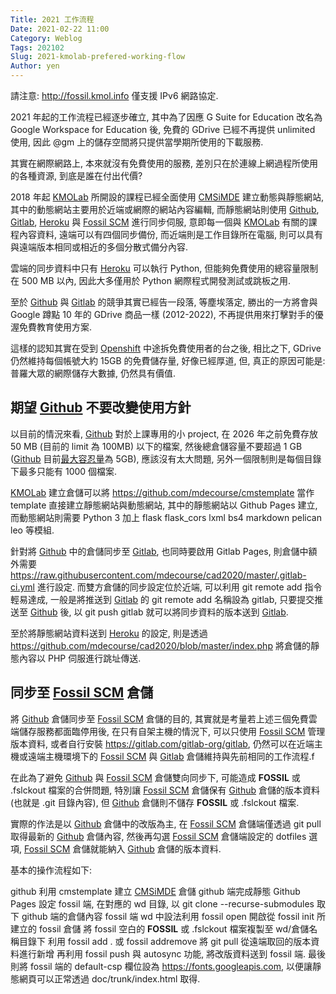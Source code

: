 ```yaml
---
Title: 2021 工作流程
Date: 2021-02-22 11:00
Category: Weblog
Tags: 202102
Slug: 2021-kmolab-prefered-working-flow
Author: yen
---
```


請注意: <http://fossil.kmol.info> 僅支援 IPv6 網路協定.

2021 年起的工作流程已經逐步確立, 其中為了因應 G Suite for Education 改名為 Google Workspace for Education 後, 免費的 GDrive 已經不再提供 unlimited 使用, 因此 @gm 上的儲存空間將只提供當學期所使用的下載服務.

<!-- PELICAN_END_SUMMARY -->

其實在網際網路上, 本來就沒有免費使用的服務, 差別只在於連線上網過程所使用的各種資源, 到底是誰在付出代價?

2018 年起 [KMOLab] 所開設的課程已經全面使用 [CMSiMDE] 建立動態與靜態網站, 其中的動態網站主要用於近端或網際的網站內容編輯, 而靜態網站則使用  [Github], [Gitlab], [Heroku] 與 [Fossil SCM] 進行同步伺服, 意即每一個與 [KMOLab] 有關的課程內容資料, 遠端可以有四個同步備份, 而近端則是工作目錄所在電腦, 則可以具有與遠端版本相同或相近的多個分散式備分內容.

雲端的同步資料中只有 [Heroku] 可以執行 Python, 但能夠免費使用的總容量限制在 500 MB 以內, 因此大多僅用於 Python 網際程式開發測試或跳板之用.

至於 [Github] 與 [Gitlab] 的競爭其實已經告一段落, 等塵埃落定, 勝出的一方將會與 Google 蹲點 10 年的 GDrive 商品一樣 (2012-2022), 不再提供用來打擊對手的優渥免費教育使用方案.

這樣的認知其實在受到 [Openshift] 中途拆免費使用者的台之後, 相比之下, GDrive 仍然維持每個帳號大約 15GB 的免費儲存量, 好像已經厚道, 但, 真正的原因可能是: 普羅大眾的網際儲存大數據, 仍然具有價值.

期望 [Github] 不要改變使用方針
----

以目前的情況來看, [Github] 對於上課專用的小 project, 在  2026 年之前免費存放 50 MB (目前的 limit 為 100MB) 以下的檔案, 然後總倉儲容量不要超過 1 GB ([Github] 目前[最大容忍量]為 5GB), 應該沒有太大問題, 另外一個限制則是每個目錄下最多只能有 1000 個檔案.

[KMOLab] 建立倉儲可以將 <https://github.com/mdecourse/cmstemplate> 當作 template 直接建立靜態網站與動態網站, 其中的靜態網站以 Github Pages 建立, 而動態網站則需要 Python 3 加上 flask flask_cors lxml bs4 markdown pelican leo 等模組.

針對將 [Github] 中的倉儲同步至 [Gitlab], 也同時要啟用 Gitlab Pages, 則倉儲中額外需要 <https://raw.githubusercontent.com/mdecourse/cad2020/master/.gitlab-ci.yml> 進行設定. 而雙方倉儲的同步設定位於近端, 可以利用 git remote add 指令輕易達成, 一般是將推送到 [Gitlab] 的 git remote add 名稱設為 gitlab, 只要提交推送至 [Github] 後, 以 git push gitlab 就可以將同步資料的版本送到 [Gitlab].

至於將靜態網站資料送到 [Heroku] 的設定, 則是透過 <https://github.com/mdecourse/cad2020/blob/master/index.php> 將倉儲的靜態內容以 PHP 伺服進行跳址傳送.

同步至 [Fossil SCM] 倉儲
----

將 [Github] 倉儲同步至 [Fossil SCM] 倉儲的目的, 其實就是考量若上述三個免費雲端儲存服務都面臨停用後, 在只有自架主機的情況下, 可以只使用 [Fossil SCM] 管理版本資料, 或者自行安裝 <https://gitlab.com/gitlab-org/gitlab>, 仍然可以在近端主機或遠端主機環境下的 [Fossil SCM] 與 [Gitlab] 倉儲維持與先前相同的工作流程.f

在此為了避免 [Github] 與 [Fossil SCM] 倉儲雙向同步下, 可能造成 __FOSSIL__ 或 .fslckout 檔案的合併問題, 特別讓 [Fossil SCM] 倉儲保有 [Github] 倉儲的版本資料 (也就是 .git 目錄內容), 但 [Github] 倉儲則不儲存 __FOSSIL__ 或 .fslckout 檔案.

實際的作法是以 [Github] 倉儲中的改版為主, 在 [Fossil SCM] 倉儲端僅透過 git pull 取得最新的 [Github] 倉儲內容, 然後再勾選 [Fossil SCM] 倉儲端設定的 dotfiles 選項, [Fossil SCM] 倉儲就能納入 [Github] 倉儲的版本資料.

基本的操作流程如下:

github 利用 cmstemplate 建立 [CMSiMDE] 倉儲
github 端完成靜態 Github Pages 設定
fossil 端, 在對應的 wd 目錄, 以 git clone --recurse-submodules 取下 github 端的倉儲內容
fossil 端 wd 中設法利用 fossil open 開啟從 fossil init 所建立的 fossil 倉儲
將 fossil 空白的 __FOSSIL__ 或 .fslckout 檔案複製至 wd/倉儲名稱目錄下
利用 fossil add . 或 fossil addremove 將 git pull 從遠端取回的版本資料進行新增
再利用 fossil push 與 autosync 功能, 將改版資料送到 fossil 端.
最後則將 fossil 端的 default-csp 欄位設為 https://fonts.googleapis.com, 以便讓靜態網頁可以正常透過 doc/trunk/index.html 取得.



[最大容忍量]: https://docs.github.com/en/github/managing-large-files/what-is-my-disk-quota
[Fossil SCM]: https://www.fossil-scm.org
[Github]: https://github.com/
[Gitlab]: https://gitlab.com/
[Heroku]: https://www.heroku.com/
[Blogger]: https://www.blogger.com/
[KMOLab]: http://mde.tw
[Leo Editor]: https://leoeditor.com/
[CMSiMDE]: https://github.com/mdecourse/cmsimde
[Pelican Blog]: https://blog.getpelican.com/
[KMOLab]: http://mde.tw
[Openshift]: https://en.wikipedia.org/wiki/OpenShift

